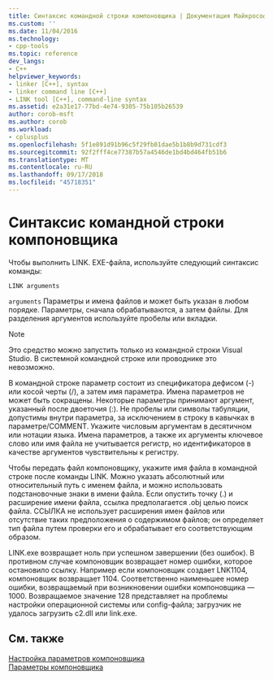```yaml
---
title: Синтаксис командной строки компоновщика | Документация Майкрософт
ms.custom: ''
ms.date: 11/04/2016
ms.technology:
- cpp-tools
ms.topic: reference
dev_langs:
- C++
helpviewer_keywords:
- linker [C++], syntax
- linker command line [C++]
- LINK tool [C++], command-line syntax
ms.assetid: e2a31e17-77bd-4e74-9305-75b105b26539
author: corob-msft
ms.author: corob
ms.workload:
- cplusplus
ms.openlocfilehash: 5f1e891d91b96c5f29fb01dae5b1b8b9d731cdf3
ms.sourcegitcommit: 92f2fff4ce77387b57a4546de1bd4bd464fb51b6
ms.translationtype: MT
ms.contentlocale: ru-RU
ms.lasthandoff: 09/17/2018
ms.locfileid: "45718351"
---
```

# <a name="linker-command-line-syntax"></a>Синтаксис командной строки компоновщика

Чтобы выполнить LINK. EXE-файла, используйте следующий синтаксис команды:

```
LINK arguments
```

`arguments` Параметры и имена файлов и может быть указан в любом порядке. Параметры, сначала обрабатываются, а затем файлы. Для разделения аргументов используйте пробелы или вкладки.

> [!NOTE]
>  Это средство можно запустить только из командной строки Visual Studio. В системной командной строке или проводнике это невозможно.

В командной строке параметр состоит из спецификатора дефисом (-) или косой черты (/), а затем имя параметра. Имена параметров не может быть сокращены. Некоторые параметры принимают аргумент, указанный после двоеточия (:). Не пробелы или символы табуляции, допустимы внутри параметра, за исключением в строку в кавычках в параметре/COMMENT. Укажите числовым аргументам в десятичном или нотации языка. Имена параметров, а также их аргументы ключевое слово или имя файла не учитывается регистр, но идентификаторов в качестве аргументов чувствительны к регистру.

Чтобы передать файл компоновщику, укажите имя файла в командной строке после команды LINK. Можно указать абсолютный или относительный путь с именем файла, и можно использовать подстановочные знаки в имени файла. Если опустить точку (.) и расширение имени файла, ссылка предполагается .obj целью поиск файла. ССЫЛКА не использует расширения имен файлов или отсутствие таких предположения о содержимом файлов; он определяет тип файла путем проверки его и обрабатывает его соответствующим образом.

LINK.exe возвращает ноль при успешном завершении (без ошибок).  В противном случае компоновщик возвращает номер ошибки, которое остановило ссылку.  Например если компоновщик создает LNK1104, компоновщик возвращает 1104.  Соответственно наименьшее номер ошибки, возвращаемый при возникновении ошибки компоновщика — 1000.  Возвращаемое значение 128 представляет на проблемы настройки операционной системы или config-файла; загрузчик не удалось загрузить c2.dll или link.exe.

## <a name="see-also"></a>См. также

[Настройка параметров компоновщика](../../build/reference/setting-linker-options.md)<br/>
[Параметры компоновщика](../../build/reference/linker-options.md)